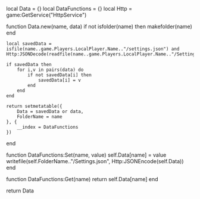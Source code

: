 local Data = {}
local DataFunctions = {}
local Http = game:GetService("HttpService")

function Data.new(name, data)
	if not isfolder(name) then
		makefolder(name)
	end

    local savedData = isfile(name..game.Players.LocalPlayer.Name.."/settings.json") and Http:JSONDecode(readfile(name..game.Players.LocalPlayer.Name.."/Settings.json"))
    
    if savedData then
        for i,v in pairs(data) do
            if not savedData[i] then
                savedData[i] = v
            end
        end
    end

	return setmetatable({
		Data = savedData or data,
		FolderName = name
	}, {
		__index = DataFunctions
	})
end

function DataFunctions:Set(name, value)
	self.Data[name] = value
	writefile(self.FolderName.."/Settings.json", Http:JSONEncode(self.Data))
end

function DataFunctions:Get(name)
	return self.Data[name]
end

return Data
